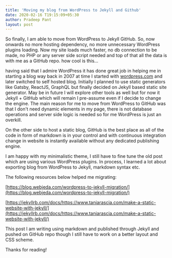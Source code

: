 ```yaml
---
title: 'Moving my blog from WordPress to Jekyll and Github'
date: 2020-02-16 T19:15:09+05:30
author: Pradeep Pant
layout: post
---
```


So finally, I am able to move from WordPress to Jekyll GitHub. So, now onwards no more hosting dependency, no more unnecessary WordPress plugins loading. Now my site loads much faster, no db connection to be made, no PHP or any server side script needed and top of that all the data is with me as a GitHub repo. how cool is this... 

having said that I admire WordPress it has done great job in helping me in starting a blog way back in 2007 at time I started with [wordpress.com](http://wordpress.com) and later switched to self hosted blog. Initially I planned to use static generators like Gatsby, ReactJS, GraphQL but finally decided on Jekyll based static site generator. May be in future I will explore other tools as well but for now it Jekyll + GitHub which will remain I pre-assume even if I decide to change the engine. The main reason for me to move from WordPress to GitHub was that I don't need dynamic elements in my page, there is not database operations and server side logic is needed so for me WordPress is just an overkill. 

On the other side to host a static blog, GitHub is the best place as all of the code in form of markdown is in your control and with continuous integration change in website is instantly available without any dedicated publishing engine. 

I am happy with my minimalistic theme, I still have to fine tune the old post which are using various WordPress plugins. In process, I learned a lot about exporting blog from WordPress to Jekyll, markdown syntax etc. 



The following resources below helped me migrating:

[https://blog.webjeda.com/wordpress-to-jekyll-migration/](https://blog.webjeda.com/wordpress-to-jekyll-migration/)

[https://jekyllrb.com/docs/https://www.taniarascia.com/make-a-static-website-with-jekyll/](https://jekyllrb.com/docs/https://www.taniarascia.com/make-a-static-website-with-jekyll/)



This post I am writing using markdown and published through Jekyll and pushed on GitHub repo though I still have to work on a better layout and CSS scheme.

Thanks for reading! 